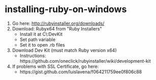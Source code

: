# installing-ruby-on-windows


1. Go here: http://rubyinstaller.org/downloads/
2. Download: Rubyx64 from "Ruby Installers" 
	<ul>
		<li>Install it at C\:DevKit</li>
		<li>Set path variable</li> 
		<li>Set it to open .rb files</li>
	</ul> 
3. Download Dev Kit (must match Ruby version x64)
	<ul><li>Instructions: https://github.com/oneclick/rubyinstaller/wiki/development-kit</li></ul>
4. If problems with SSL Certificate, go here: 
	<ul><li>https://gist.github.com/luislavena/f064211759ee0f806c88</ul></li>
